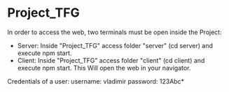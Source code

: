 # Project_TFG

In order to access the web, two terminals must be open inside the Project:
- Server: Inside "Project_TFG" access folder "server" (cd server) and execute npm start.
- Client: Inside "Project_TFG" access folder "client" (cd client) and execute npm start. This Will open the web in your navigator.

Credentials of a user:
username: vladimir
password: 123Abc*